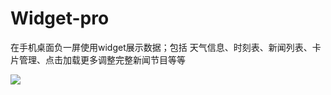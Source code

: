 # Widget-pro
在手机桌面负一屏使用widget展示数据；包括 天气信息、时刻表、新闻列表、卡片管理、点击加载更多调整完整新闻节目等等

![](http://plq4v341l.bkt.clouddn.com/default.png)
